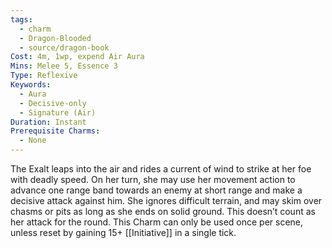 ```yaml
---
tags:
  - charm
  - Dragon-Blooded
  - source/dragon-book
Cost: 4m, 1wp, expend Air Aura
Mins: Melee 5, Essence 3
Type: Reflexive
Keywords:
  - Aura
  - Decisive-only
  - Signature (Air)
Duration: Instant
Prerequisite Charms:
  - None
---
```

The Exalt leaps into the air and rides a current of wind to strike at her foe with deadly speed. On her turn, she may use her movement action to advance one range band towards an enemy at short range and make a decisive attack against him. She ignores difficult terrain, and may skim over chasms or pits as long as she ends on solid ground. This doesn’t count as her attack for the round. This Charm can only be used once per scene, unless reset by gaining 15+ [[Initiative]] in a single tick.